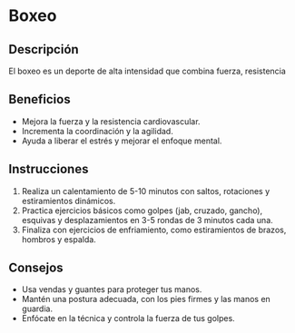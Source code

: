 # Boxeo

## Descripción
El boxeo es un deporte de alta intensidad que combina fuerza, resistencia

## Beneficios
- Mejora la fuerza y la resistencia cardiovascular.
- Incrementa la coordinación y la agilidad.
- Ayuda a liberar el estrés y mejorar el enfoque mental.

## Instrucciones
1. Realiza un calentamiento de 5-10 minutos con saltos, rotaciones y estiramientos dinámicos.
2. Practica ejercicios básicos como golpes (jab, cruzado, gancho), esquivas y desplazamientos en 3-5 rondas de 3 minutos cada una.
3. Finaliza con ejercicios de enfriamiento, como estiramientos de brazos, hombros y espalda.

## Consejos
- Usa vendas y guantes para proteger tus manos.
- Mantén una postura adecuada, con los pies firmes y las manos en guardia.
- Enfócate en la técnica y controla la fuerza de tus golpes.